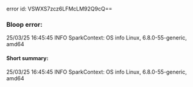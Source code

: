 error id: VSWXS7zcz6LFMcLM92Q9cQ==
### Bloop error:

25/03/25 16:45:45 INFO SparkContext: OS info Linux, 6.8.0-55-generic, amd64
#### Short summary: 

25/03/25 16:45:45 INFO SparkContext: OS info Linux, 6.8.0-55-generic, amd64